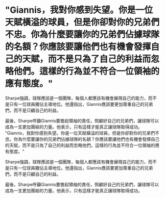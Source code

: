 # "Giannis，我對你感到失望。你是一位天賦橫溢的球員，但是你卻對你的兄弟們不忠。你為什麼要讓你的兄弟們佔據球隊的名額？你應該要讓他們也有機會發揮自己的天賦，而不是只為了自己的利益而忽略他們。這樣的行為並不符合一位領袖的應有態度。"

Sharpe強調，球隊應該是一個團隊，每個人都應該有機會展現自己的能力，而不是只有一位球員獨佔主導地位。他還指出，Giannis應該要更加尊重自己的兄弟們，而不是只顧自己的利益。

最後，Sharpe呼籲Giannis要擔起領袖的責任，照顧好自己的兄弟們，讓球隊可以成為一支更加團結的力量。他表示，只有這樣才能真正讓球隊取得成功。 
 "Giannis，我對你感到失望。你是一位天賦橫溢的球員，但是你卻對你的兄弟們不忠。你為什麼要讓你的兄弟們佔據球隊的名額？你應該要讓他們也有機會發揮自己的天賦，而不是只為了自己的利益而忽略他們。這樣的行為並不符合一位領袖的應有態度。"

Sharpe強調，球隊應該是一個團隊，每個人都應該有機會展現自己的能力，而不是只有一位球員獨佔主導地位。他還指出，Giannis應該要更加尊重自己的兄弟們，而不是只顧自己的利益。

最後，Sharpe呼籲Giannis要擔起領袖的責任，照顧好自己的兄弟們，讓球隊可以成為一支更加團結的力量。他表示，只有這樣才能真正讓球隊取得成功。